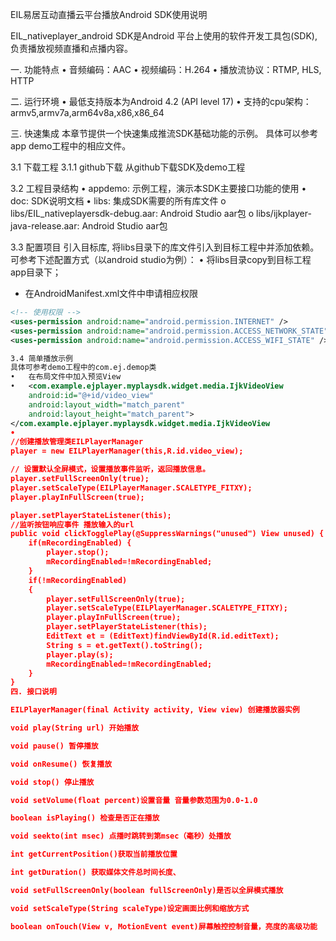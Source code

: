 ﻿EIL易居互动直播云平台播放Android SDK使用说明

EIL_nativeplayer_android SDK是Android 平台上使用的软件开发工具包(SDK), 负责播放视频直播和点播内容。

一. 功能特点
•	  音频编码：AAC
•	  视频编码：H.264
•	  播放流协议：RTMP, HLS, HTTP

二. 运行环境
•	最低支持版本为Android 4.2 (API level 17)
•	支持的cpu架构：armv5,armv7a,arm64v8a,x86,x86_64

三. 快速集成
本章节提供一个快速集成推流SDK基础功能的示例。
具体可以参考app demo工程中的相应文件。

3.1 下载工程
3.1.1 github下载 从github下载SDK及demo工程

3.2 工程目录结构
•	appdemo: 示例工程，演示本SDK主要接口功能的使用
•	doc: SDK说明文档
•	libs: 集成SDK需要的所有库文件
o	libs/EIL_nativeplayersdk-debug.aar: Android Studio aar包
o	libs/ijkplayer-java-release.aar: Android Studio aar包

3.3 配置项目
引入目标库, 将libs目录下的库文件引入到目标工程中并添加依赖。
可参考下述配置方式（以android studio为例）：
•	将libs目录copy到目标工程app目录下；
- 在AndroidManifest.xml文件中申请相应权限
````xml
<!-- 使用权限 -->
<uses-permission android:name="android.permission.INTERNET" />
<uses-permission android:name="android.permission.ACCESS_NETWORK_STATE" />
<uses-permission android:name="android.permission.ACCESS_WIFI_STATE" />

3.4 简单播放示例
具体可参考demo工程中的com.ej.demop类
•	在布局文件中加入预览View
•	<com.example.ejplayer.myplaysdk.widget.media.IjkVideoView
    android:id="@+id/video_view"
    android:layout_width="match_parent"
    android:layout_height="match_parent">
</com.example.ejplayer.myplaysdk.widget.media.IjkVideoView
•	
//创建播放管理类EILPlayerManager
player = new EILPlayerManager(this,R.id.video_view);

// 设置默认全屏模式，设置播放事件监听，返回播放信息。
player.setFullScreenOnly(true);
player.setScaleType(EILPlayerManager.SCALETYPE_FITXY);
player.playInFullScreen(true);

player.setPlayerStateListener(this);
//监听按钮响应事件 播放输入的url
public void clickTogglePlay(@SuppressWarnings("unused") View unused) {
    if(mRecordingEnabled) {
        player.stop();
        mRecordingEnabled=!mRecordingEnabled;
    }
    if(!mRecordingEnabled)
    {
        player.setFullScreenOnly(true);
        player.setScaleType(EILPlayerManager.SCALETYPE_FITXY);
        player.playInFullScreen(true);
        player.setPlayerStateListener(this);
        EditText et = (EditText)findViewById(R.id.editText);
        String s = et.getText().toString();
        player.play(s);
        mRecordingEnabled=!mRecordingEnabled;
    }
}
四. 接口说明

EILPlayerManager(final Activity activity, View view) 创建播放器实例

void play(String url) 开始播放

void pause() 暂停播放

void onResume() 恢复播放

void stop() 停止播放

void setVolume(float percent)设置音量 音量参数范围为0.0-1.0

boolean isPlaying() 检查是否正在播放

void seekto(int msec) 点播时跳转到第msec（毫秒）处播放

int getCurrentPosition()获取当前播放位置

int getDuration() 获取媒体文件总时间长度、

void setFullScreenOnly(boolean fullScreenOnly)是否以全屏模式播放

void setScaleType(String scaleType)设定画面比例和缩放方式

boolean onTouch(View v, MotionEvent event)屏幕触控控制音量，亮度的高级功能




